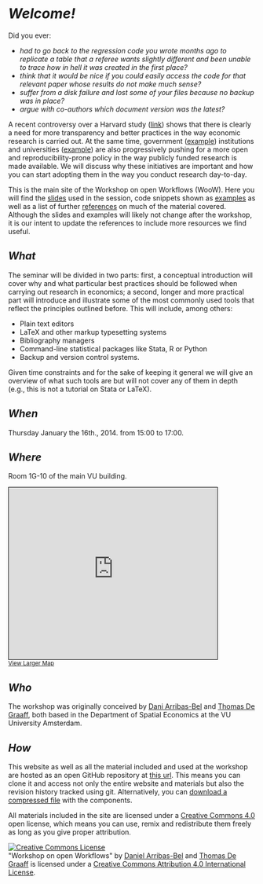 # *Welcome!*

Did you ever:

- *had to go back to the regression code you wrote months ago to replicate a table that a referee wants slightly different and been unable to trace how in hell it was created in the first place?*
- *think that it would be nice if you could easily access the code for that relevant paper whose results do not make much sense?*
- *suffer from a disk failure and lost some of your files because no backup was in place?*
- *argue with co-authors which document version was the latest?*

A recent controversy over a Harvard study ([link](http://www.thewire.com/national/2013/04/umass-student-exposes-serious-flaws-harvard-economists-influential-study/64357/)) shows that there is clearly a need for more transparency and better practices in the way
economic research is carried out. At the same time, government
([example](http://www.rcuk.ac.uk/research/Pages/outputs.aspx)) institutions
and universities
([example](http://www.theguardian.com/science/2012/apr/24/harvard-university-journal-publishers-prices))
are also progressively pushing for a more open and reproducibility-prone
policy in the way publicly funded research is made available. We will discuss
why these initiatives are important and how you can start adopting them in the
way you conduct research day-to-day.

This is the main site of the Workshop on open Workflows (WooW). Here you
will find the [slides](revealjs_slides/structure.html) used in the session, code snippets shown as
[examples](examples.html) as well as a list of further
[references](references.html) on much of
the material covered. Although the slides and examples will likely not change
after the workshop, it is our intent to update the references to include more
resources we find useful.

## *What*

The seminar will be divided in two parts: first, a conceptual introduction
will cover why and what particular best practices should be followed when
carrying out research in economics; a second, longer and more practical part will introduce and illustrate some
of the most commonly used tools that reflect the principles outlined before.
This will include, among others: 

* Plain text editors 
* LaTeX and other markup typesetting systems
* Bibliography managers
* Command-line statistical packages like Stata, R or Python
* Backup and version control systems.

Given time constraints and for the sake of keeping it general we will give an
overview of what such tools are but will not cover any of them in depth (e.g.,
this is not a tutorial on Stata or LaTeX). 

## *When*

Thursday January the 16th., 2014. from 15:00 to 17:00.

## *Where*

Room 1G-10 of the main VU building.

<iframe width="425" height="350" frameborder="0" scrolling="no"
marginheight="0" marginwidth="0"
src="http://www.openstreetmap.org/export/embed.html?bbox=4.865092635154724%2C52.332805207228326%2C4.867029190063477%2C52.33581763804985&amp;layer=mapnik&amp;marker=52.334311448286456%2C4.8660609126091"
style="border: 1px solid black"></iframe><br/><small><a
href="http://www.openstreetmap.org/?mlat=52.33431&amp;mlon=4.86606#map=18/52.33431/4.86606">View
Larger Map</a></small>

## *Who*

The workshop was originally conceived by [Dani Arribas-Bel](http://darribas.org) and
[Thomas De Graaff](http://www.thomasdegraaff.net/), both based in the Department of Spatial Economics at the VU University Amsterdam.

## *How*

This website as well as all the material included and used at the workshop are hosted as an open GitHub repository at [this url](https://github.com/darribas/WooW). This means you can clone it and access not only the entire website and materials but also the revision history tracked using git. Alternatively, you can [download a compressed file](https://github.com/darribas/WooW/archive/master.zip) with the components.

All materials included in the site are licensed under a [Creative Commons
4.0](https://github.com/darribas/WooW/archive/master.zip)
open license, which means you can use, remix and redistribute them freely as
long as you give proper attribution.

<p></p>
<p><a rel="license" href="http://creativecommons.org/licenses/by/4.0/"><img
alt="Creative Commons License" style="border-width:0"
src="http://i.creativecommons.org/l/by/4.0/88x31.png" /></a><br /><span
xmlns:dct="http://purl.org/dc/terms/" href="http://purl.org/dc/dcmitype/Text"
property="dct:title" rel="dct:type">&quot;Workshop on open Workflows&quot;</span> by <a
xmlns:cc="http://creativecommons.org/ns#" href="http://darribas.org"
property="cc:attributionName" rel="cc:attributionURL">Daniel Arribas-Bel</a> 
and <a
xmlns:cc="http://creativecommons.org/ns#" href="http://www.thomasdegraaff.net"
property="cc:attributionName" rel="cc:attributionURL">Thomas De Graaff</a> 
is licensed under a <a rel="license"
href="http://creativecommons.org/licenses/by/4.0/">Creative Commons Attribution 4.0 International License</a>.</p>


